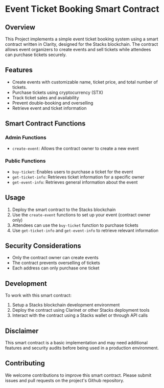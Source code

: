 # Event Ticket Booking Smart Contract

## Overview

This Project implements a simple event ticket booking system using a smart contract written in Clarity, designed for the Stacks blockchain. The contract allows event organizers to create events and sell tickets while attendees can purchase tickets securely.

## Features

- Create events with customizable name, ticket price, and total number of tickets.
- Purchase tickets using cryptocurrency (STX)
- Track ticket sales and availability
- Prevent double-booking and overselling
- Retrieve event and ticket information

## Smart Contract Functions

### Admin Functions

- `create-event`: Allows the contract owner to create a new event

### Public Functions

- `buy-ticket`: Enables users to purchase a ticket for the event
- `get-ticket-info`: Retrieves ticket information for a specific owner
- `get-event-info`: Retrieves general information about the event

## Usage

1. Deploy the smart contract to the Stacks blockchain
2. Use the `create-event` functions to set up your event (contract owner only)
3. Attendees can use the `buy-ticket` function to purchase tickets
4. Use `get-ticket-info` and `get-event-info` to retrieve relevant information

## Security Considerations

- Only the contract owner can create events
- The contract prevents overselling of tickets
- Each address can only purchase one ticket

## Development

To work with this smart contract:

1. Setup a Stacks blockchain development environment
2. Deploy the contract using Clarinet or other Stacks deployment tools
3. Interact with the contract using a Stacks wallet or through API calls

## Disclaimer

This smart contract is a basic implementation and may need additional features and security audits before being used in a production environment.

## Contributing

We welcome contributions to improve this smart contract. Please submit issues and pull requests on the project's Github repository.